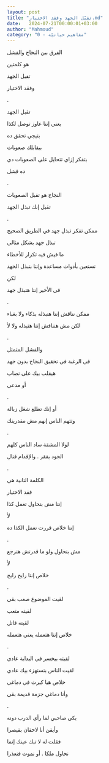 ```yaml
---
layout: post
title: "تقبّل الجهد وفقد الاختيار.md"
date:   2024-07-21T00:00:01+03:00
author: "Mahmoud"
category: "0 - مفاهيم حياتيّة"
---
```

الفرق بين النجاح والفشل

هو كلمتين

تقبل الجهد

وفقد الاختيار

.

تقبل الجهد

يعني إنتا عاوز توصل لكذا

بتيجي تحقق ده

بيقابلك صعوبات

بتفكر إزاي تتحايل على الصعوبات دي

ده فشل

.

النجاح هو تقبل الصعوبات

تقبل إنك تبذل الجهد

.

ممكن تفكر تبذل جهد في الطريق الصحيح

تبذل جهد بشكل مثالي

ما فيش فيه تكرار للأخطاء

تستعين بأدوات مساعدة وإنتا بتبذل الجهد

لكن

في الأخير إنتا هتبذل جهد

.

ممكن نناقش إنتا هتبذله بذكاء ولا بغباء

لكن مش هنناقش إنتا هتبذله ولا لأ

.

والفشل المتمثل

في الرغبة في تحقيق النجاح بدون جهد

هيقلب بيك على نصاب

أو مدعي

.

أو إنك تطلع شغل زبالة

وتتهم الناس إنهم مش مقدرينك

.

لولا المشقة ساد الناس كلهم

الجود يفقر . والإقدام قتال

.

الكلمة التانية هي

فقد الاختيار

إنتا مش بتحاول تعمل كذا

لأ

إنتا خلاص قررت تعمل الكذا ده

.

مش بتحاول ولو ما قدرتش هترجع

لأ

خلاص إنتا رايح رايح

.

لقيت الموضوع صعب بقى

لقيته متعب

لقيته قاتل

خلاص إنتا هتعمله يعني هتعمله

.

لقيته بيخسر في البداية عادي

لقيت الناس بتستهزء بيك عادي

خلاص هيا كبرت في دماغي

وأنا دماغي جزمة قديمة بقى

.

بكى صاحبي لما رأى الدرب دونه

وأيقن أنا لاحقان بقيصرا

فقلت له لا تبك عينك إنما

نحاول ملكا . أو نموت فنعذرا
